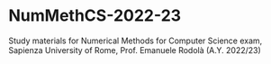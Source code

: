 # NumMethCS-2022-23
Study materials for Numerical Methods for Computer Science exam, Sapienza University of Rome, Prof. Emanuele Rodolà (A.Y. 2022/23)
